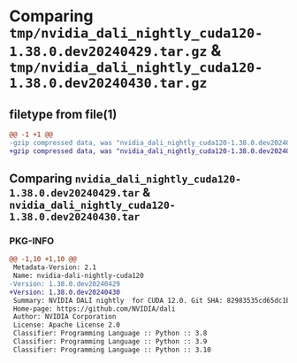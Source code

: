 # Comparing `tmp/nvidia_dali_nightly_cuda120-1.38.0.dev20240429.tar.gz` & `tmp/nvidia_dali_nightly_cuda120-1.38.0.dev20240430.tar.gz`

## filetype from file(1)

```diff
@@ -1 +1 @@
-gzip compressed data, was "nvidia_dali_nightly_cuda120-1.38.0.dev20240429.tar", last modified: Mon Apr  5 07:00:00 1993, max compression
+gzip compressed data, was "nvidia_dali_nightly_cuda120-1.38.0.dev20240430.tar", last modified: Mon Apr  5 07:00:00 1993, max compression
```

## Comparing `nvidia_dali_nightly_cuda120-1.38.0.dev20240429.tar` & `nvidia_dali_nightly_cuda120-1.38.0.dev20240430.tar`

### PKG-INFO

```diff
@@ -1,10 +1,10 @@
 Metadata-Version: 2.1
 Name: nvidia-dali-nightly-cuda120
-Version: 1.38.0.dev20240429
+Version: 1.38.0.dev20240430
 Summary: NVIDIA DALI nightly  for CUDA 12.0. Git SHA: 82983535cd65dc1ba11018b4b35dbae6e2c305d5
 Home-page: https://github.com/NVIDIA/dali
 Author: NVIDIA Corporation
 License: Apache License 2.0
 Classifier: Programming Language :: Python :: 3.8
 Classifier: Programming Language :: Python :: 3.9
 Classifier: Programming Language :: Python :: 3.10
```

